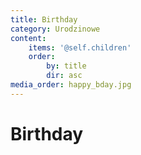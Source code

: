 ```yaml
---
title: Birthday
category: Urodzinowe
content:
    items: '@self.children'
    order:
        by: title
        dir: asc
media_order: happy_bday.jpg
---
```


# Birthday
